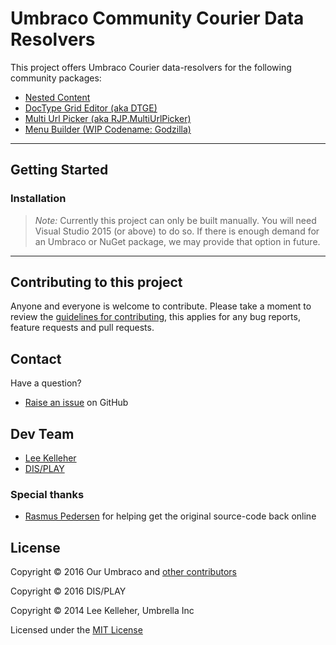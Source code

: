 # Umbraco Community Courier Data Resolvers

This project offers Umbraco Courier data-resolvers for the following community packages:

- [Nested Content](https://github.com/leekelleher/umbraco-nested-content)
- [DocType Grid Editor (aka DTGE)](https://github.com/leekelleher/umbraco-doc-type-grid-editor)
- [Multi Url Picker (aka RJP.MultiUrlPicker)](https://github.com/rasmusjp/umbraco-multi-url-picker)
- [Menu Builder (WIP Codename: Godzilla)](https://github.com/leekelleher/umbraco-godzilla)


---

## Getting Started

### Installation

> *Note:* Currently this project can only be built manually. You will need Visual Studio 2015 (or above) to do so.
> If there is enough demand for an Umbraco or NuGet package, we may provide that option in future.


---

## Contributing to this project

Anyone and everyone is welcome to contribute. Please take a moment to review the [guidelines for contributing](CONTRIBUTING.md), this applies for any bug reports, feature requests and pull requests.


## Contact

Have a question?

* [Raise an issue](https://github.com/leekelleher/umbraco-courier-dataresolvers/issues) on GitHub


## Dev Team

* [Lee Kelleher](https://github.com/leekelleher)
* [DIS/PLAY](https://github.com/display)


### Special thanks

* [Rasmus Pedersen](https://github.com/rasmusjp) for helping get the original source-code back online


## License

Copyright &copy; 2016 Our Umbraco and [other contributors](https://github.com/leekelleher/umbraco-courier-dataresolvers/graphs/contributors)

Copyright &copy; 2016 DIS/PLAY

Copyright &copy; 2014 Lee Kelleher, Umbrella Inc

Licensed under the [MIT License](LICENSE.md)
